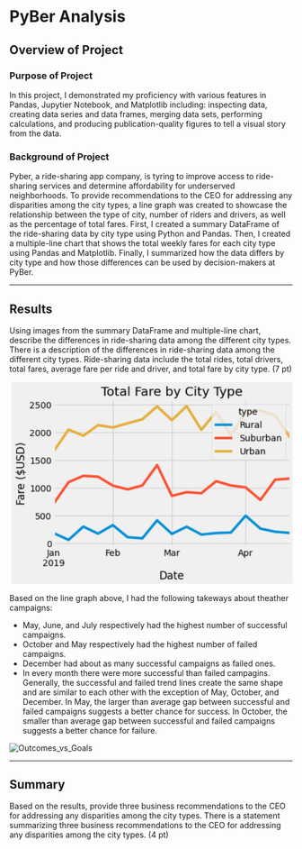 # PyBer Analysis

## Overview of Project
### Purpose of Project
In this project, I demonstrated my proficiency with various features in Pandas, Jupytier Notebook, and Matplotlib including: inspecting data, creating data series and data frames, merging data sets, performing calculations, and producing publication-quality figures to tell a visual story from the data. 

### Background of Project
Pyber, a ride-sharing app company, is tyring to improve access to ride-sharing services and determine affordability for underserved neighborhoods. To provide recommendations to the CEO for addressing any disparities among the city types, a line graph was created to showcase the relationship between the type of city, number of riders and drivers, as well as the percentage of total fares. First, I created a summary DataFrame of the ride-sharing data by city type using Python and Pandas. Then, I created a multiple-line chart that shows the total weekly fares for each city type using Pandas and Matplotlib. Finally, I summarized how the data differs by city type and how those differences can be used by decision-makers at PyBer.

---
## Results 
Using images from the summary DataFrame and multiple-line chart, describe the differences in ride-sharing data among the different city types.
There is a description of the differences in ride-sharing data among the different city types. Ride-sharing data include the total rides, total drivers, total fares, average fare per ride and driver, and total fare by city type. (7 pt)

![PyBer_fare_summary](analysis/PyBer_fare_summary.png)

Based on the line graph above, I had the following takeways about theather campaigns:
* May, June, and July respectively had the highest number of successful campaigns. 
* October and May respectively had the highest number of failed campaigns.
* December had about as many successful campaigns as failed ones.
* In every month there were more successful than failed campagins. Generally, the successful and failed trend lines create the same shape and are similar to each other with the exception of May, October, and December. In May, the larger than average gap between successful and failed campaigns suggests a better chance for success. In October, the smaller than average gap between successful and failed campaigns suggests a better chance for failure. 


![Outcomes_vs_Goals](Outcomes_vs_Goals.png)



---
## Summary 
Based on the results, provide three business recommendations to the CEO for addressing any disparities among the city types.
There is a statement summarizing three business recommendations to the CEO for addressing any disparities among the city types. (4 pt)

